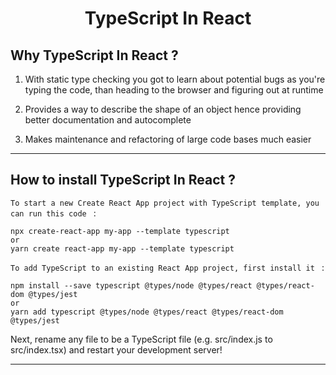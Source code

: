 <h1 align="center">TypeScript In React</h1>

## Why TypeScript In React ?

1. With static type checking you got to learn about potential bugs as you're typing the code, than heading to the browser and figuring out at runtime

2. Provides a way to describe the shape of an object hence providing better documentation and autocomplete

3. Makes maintenance and refactoring of large code bases much easier

---

## How to install TypeScript In React ?

`To start a new Create React App project with TypeScript template, you can run this code ` :

```
npx create-react-app my-app --template typescript
or
yarn create react-app my-app --template typescript
```

`To add TypeScript to an existing React App project, first install it ` :

```
npm install --save typescript @types/node @types/react @types/react-dom @types/jest
or
yarn add typescript @types/node @types/react @types/react-dom @types/jest
```

Next, rename any file to be a TypeScript file (e.g. src/index.js to src/index.tsx) and restart your development server!

---
